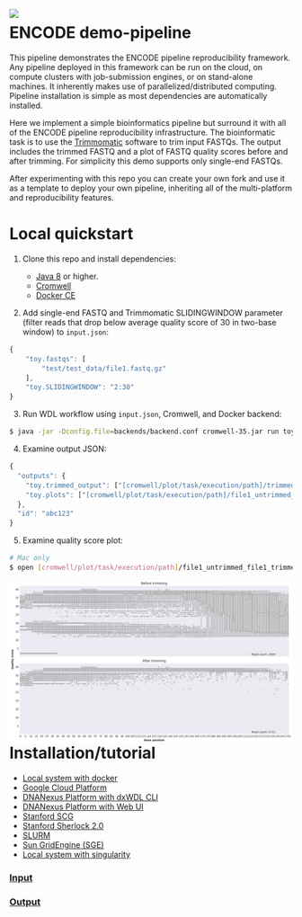 <p align="center">
<a href="https://www.encodeproject.org">
  <img style="float:left;" width="200" src="https://www.genome.gov/images/feature_images/encode_logo.gif">
</a>
</p>

ENCODE demo-pipeline
========================

This pipeline demonstrates the ENCODE pipeline reproducibility framework. Any pipeline deployed in this framework can be run on the cloud, on compute clusters with job-submission engines, or on stand-alone machines. It inherently makes use of parallelized/distributed computing. Pipeline installation is simple as most dependencies are automatically installed.

Here we implement a simple bioinformatics pipeline but surround it with all of the ENCODE pipeline reproducibility infrastructure.  The bioinformatic task is to use the [Trimmomatic](http://www.usadellab.org/cms/?page=trimmomatic) software to trim input FASTQs. The output includes the trimmed FASTQ and a plot of FASTQ quality scores before and after trimming. For simplicity this demo supports only single-end FASTQs.

After experimenting with this repo you can create your own fork and use it as a template to deploy your own pipeline, inheriting all of the multi-platform and reproducibility features.


# Local quickstart

1. Clone this repo and install dependencies:
   * [Java 8](https://www.java.com/en/download/) or higher.
   * [Cromwell](https://github.com/broadinstitute/cromwell/releases/download/35/cromwell-35.jar)
   * [Docker CE](https://docs.docker.com/install/)

2. Add single-end FASTQ and Trimmomatic SLIDINGWINDOW parameter (filter reads that drop below average quality score of 30 in two-base window) to `input.json`:
```js
{
    "toy.fastqs": [
        "test/test_data/file1.fastq.gz"
    ],
    "toy.SLIDINGWINDOW": "2:30"
}
```

3. Run WDL workflow using `input.json`, Cromwell, and Docker backend:
```bash
$ java -jar -Dconfig.file=backends/backend.conf cromwell-35.jar run toy.wdl -i input.json -o workflow_opts/docker.json
```

4. Examine output JSON:
```js
{
  "outputs": {
    "toy.trimmed_output": ["[cromwell/plot/task/execution/path]/trimmed.file1.fastq.gz"],
    "toy.plots": ["[cromwell/plot/task/execution/path]/file1_untrimmed_file1_trimmed_quality_scores.png"]
  },
  "id": "abc123"
}
```

5. Examine quality score plot:
```bash
# Mac only
$ open [cromwell/plot/task/execution/path]/file1_untrimmed_file1_trimmed_quality_scores.png 
```
<p align="center">
<img style="float:left;" width="1000" src="https://raw.githubusercontent.com/ENCODE-DCC/demo-pipeline/documentation/examples/local/output_plot/file1_untrimmed_file1_trimmed_quality_scores.png">
</p>


# Installation/tutorial

* [Local system with docker](docs/tutorial_local_docker.md)
* [Google Cloud Platform](docs/tutorial_google.md)
* [DNANexus Platform with dxWDL CLI](docs/tutorial_dx_cli.md)
* [DNANexus Platform with Web UI](docs/tutorial_dx_web.md)
* [Stanford SCG](docs/tutorial_scg.md)
* [Stanford Sherlock 2.0](docs/tutorial_sherlock.md)
* [SLURM](docs/tutorial_slurm.md)
* [Sun GridEngine (SGE)](docs/tutorial_sge.md)
* [Local system with singularity](docs/tutorial_local_singularity.md)


### [Input](docs/input.md)

### [Output](docs/output.md)
